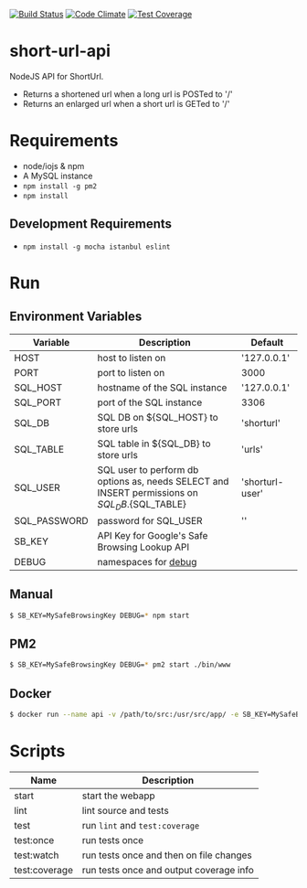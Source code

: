 [![Build Status](https://travis-ci.org/abramz/short-url-api.svg)](https://travis-ci.org/abramz/short-url-api)
[![Code Climate](https://codeclimate.com/github/abramz/short-url-api/badges/gpa.svg)](https://codeclimate.com/github/abramz/short-url-api)
[![Test Coverage](https://codeclimate.com/github/abramz/short-url-api/badges/coverage.svg)](https://codeclimate.com/github/abramz/short-url-api/coverage)

# short-url-api
NodeJS API for ShortUrl.
- Returns a shortened url when a long url is POSTed to '/'
- Returns an enlarged url when a short url is GETed to '/'

# Requirements
- node/iojs & npm
- A MySQL instance
- ```npm install -g pm2```
- ```npm install```

## Development Requirements
- ```npm install -g mocha istanbul eslint```

# Run
## Environment Variables
Variable     | Description                                                                                      | Default
-------------|--------------------------------------------------------------------------------------------------|--------
HOST         | host to listen on                                                                                | '127.0.0.1'
PORT         | port to listen on                                                                                | 3000
SQL_HOST     | hostname of the SQL instance                                                                     | '127.0.0.1'
SQL_PORT     | port of the SQL instance                                                                         | 3306
SQL_DB       | SQL DB on ${SQL_HOST} to store urls                                                              | 'shorturl'
SQL_TABLE    | SQL table in ${SQL_DB} to store urls                                                             | 'urls'
SQL_USER     | SQL user to perform db options as, needs SELECT and INSERT permissions on ${SQL_DB}.${SQL_TABLE} | 'shorturl-user'
SQL_PASSWORD | password for SQL_USER                                                                            | ''
SB_KEY       | API Key for Google's Safe Browsing Lookup API                                                    |
DEBUG        | namespaces for [debug](https://www.npmjs.com/package/debug)                                      |

## Manual
```bash
$ SB_KEY=MySafeBrowsingKey DEBUG=* npm start
```
## PM2
```bash
$ SB_KEY=MySafeBrowsingKey DEBUG=* pm2 start ./bin/www
```

## Docker
```bash
$ docker run --name api -v /path/to/src:/usr/src/app/ -e SB_KEY=MySafeBrowsingKey DEBUG=* -d api:tag
```
# Scripts
Name          | Description
--------------|------------
start         | start the webapp
lint          | lint source and tests
test          | run ```lint``` and ```test:coverage```
test:once     | run tests once
test:watch    | run tests once and then on file changes
test:coverage | run tests once and output coverage info
